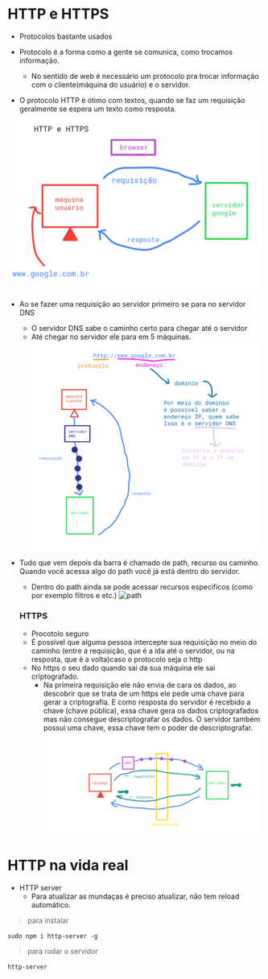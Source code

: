 # HTTP e HTTPS
- Protocolos bastante usados
- Protocolo é a forma como a gente se comunica, como trocamos informação.
  - No sentido de web é necessário um protocolo pra trocar informação com o cliente(máquina do usuário) e o servidor. 

- O protocolo HTTP é ótimo com textos, quando se faz um requisição geralmente se espera um texto como resposta.

 ![protocolo web](img/protocolo-web.png)

- Ao se fazer uma requisição ao servidor primeiro se para no servidor DNS
  - O servidor DNS sabe o caminho certo para chegar até o servidor
  - Até chegar no servidor ele para em 5 máquinas.
  ![DNS](img/protocolo-requisição.png)


- Tudo que vem depois da barra é chamado de path, recurso ou caminho. Quando você acessa algo do path você já está dentro do servidor. 
  - Dentro do path ainda se pode acessar recursos especificos (como por exemplo filtros e etc.)
  ![path](img/http-protocol-endereço.png)

  ### HTTPS
  - Procotolo seguro
  - É possível que alguma pessoa intercepte sua requisição no meio do caminho (entre a requisição, que é a ida até o servidor, ou na resposta, que é a volta)caso o protocolo seja o http
  - No https o seu dado quando sai da sua máquina ele sai criptografado. 
    - Na primeira requisição ele não envia de cara os dados, ao descobrir que se trata de um https ele pede uma chave para gerar a criptografia. E como resposta do servidor é recebido a chave (chave pública), essa chave gera os dados criptografados mas não consegue descriptografar os dados. O servidor também possui uma chave, essa chave tem o poder de descriptografar.
  ![https](img/https-criptografia.png)

# HTTP na vida real

- HTTP server 
  - Para atualizar as mundaças é preciso atualizar, não tem reload automático.


 >  para instalar 
  ```properties
  sudo npm i http-server -g
  ```

  > para rodar o servidor
  ```properties
  http-server
  ```